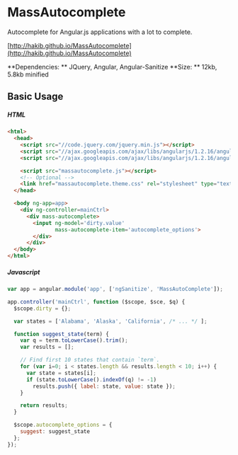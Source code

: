 MassAutocomplete
================

Autocomplete for Angular.js applications with a lot to complete.

[http://hakib.github.io/MassAutocomplete](http://hakib.github.io/MassAutocomplete)


**Dependencies: **  JQuery, Angular, Angular-Sanitize
**Size: ** 12kb, 5.8kb minified

## Basic Usage

##### HTML
```html
<html>
  <head>
    <script src="//code.jquery.com/jquery.min.js"></script>
    <script src="//ajax.googleapis.com/ajax/libs/angularjs/1.2.16/angular.js"></script>
    <script src="//ajax.googleapis.com/ajax/libs/angularjs/1.2.16/angular-sanitize.js"></script>

    <script src="massautocomplete.js"></script>
    <!-- Optional -->
    <link href="massautocomplete.theme.css" rel="stylesheet" type="text/css">
  </head>

  <body ng-app=app>
    <div ng-controller=mainCtrl>
      <div mass-autocomplete>
        <input ng-model='dirty.value'
               mass-autocomplete-item='autocomplete_options'>
        </div>
      </div>
  </body>
</html>
```

##### Javascript
```javascript
var app = angular.module('app', ['ngSanitize', 'MassAutoComplete']);

app.controller('mainCtrl', function ($scope, $sce, $q) {
  $scope.dirty = {};

  var states = ['Alabama', 'Alaska', 'California', /* ... */ ];

  function suggest_state(term) {
    var q = term.toLowerCase().trim();
    var results = [];

    // Find first 10 states that contain `term`.
    for (var i=0; i < states.length && results.length < 10; i++) {
      var state = states[i];
      if (state.toLowerCase().indexOf(q) != -1)
        results.push({ label: state, value: state });
    }

    return results;
  }

  $scope.autocomplete_options = {
    suggest: suggest_state
  };
});
```
